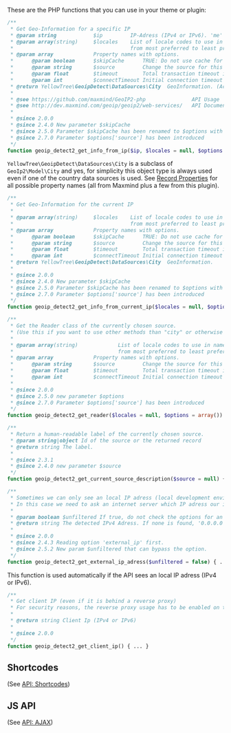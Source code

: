 These are the PHP functions that you can use in your theme or plugin:

```php
/**
 * Get Geo-Information for a specific IP
 * @param string 			$ip 		IP-Adress (IPv4 or IPv6). 'me' is the current IP of the server.
 * @param array(string)		$locales 	List of locale codes to use in name property
 * 										from most preferred to least preferred. (Default: Site language, en)
 * @param array				Property names with options.
 * 		@param boolean 		$skipCache		TRUE: Do not use cache for this request. (Default: FALSE)
 * 		@param string       $source         Change the source for this request only. (Valid values: 'auto', 'manual', 'precision', 'header', 'hostinfo')
 * 		@param float 		$timeout		Total transaction timeout in seconds (Precision+HostIP.info API only)
 * 		@param int			$connectTimeout Initial connection timeout in seconds (Precision API only)
 * @return YellowTree\GeoipDetect\DataSources\City	GeoInformation. (Actually, this is a subclass of \GeoIp2\Model\City)
 *
 * @see https://github.com/maxmind/GeoIP2-php				API Usage
 * @see http://dev.maxmind.com/geoip/geoip2/web-services/	API Documentation
 *
 * @since 2.0.0
 * @since 2.4.0 New parameter $skipCache
 * @since 2.5.0 Parameter $skipCache has been renamed to $options with 'skipCache' property
 * @since 2.7.0 Parameter $options['source'] has been introduced
 */
function geoip_detect2_get_info_from_ip($ip, $locales = null, $options = array()) { ... }
```

```YellowTree\GeoipDetect\DataSources\City``` is a subclass of ```GeoIp2\Model\City``` and yes, for simplicity this object type is always used even if one of the country data sources is used. See [Record Properties](./Record-Properties.md) for all possible property names (all from Maxmind plus a few from this plugin).

```php
/**
 * Get Geo-Information for the current IP
 *
 * @param array(string)		$locales	List of locale codes to use in name property
 * 										from most preferred to least preferred. (Default: Site language, en)
 * @param array				Property names with options.
 * 		@param boolean 		$skipCache		TRUE: Do not use cache for this request. (Default: FALSE)
 * 		@param string       $source         Change the source for this request only. (Valid values: 'auto', 'manual', 'precision', 'header', 'hostinfo')
 * 		@param float 		$timeout		Total transaction timeout in seconds (Precision+HostIP.info API only)
 * 		@param int			$connectTimeout Initial connection timeout in seconds (Precision API only)
 * @return YellowTree\GeoipDetect\DataSources\City	GeoInformation.
 *
 * @since 2.0.0
 * @since 2.4.0 New parameter $skipCache
 * @since 2.5.0 Parameter $skipCache has been renamed to $options with 'skipCache' property
 * @since 2.7.0 Parameter $options['source'] has been introduced
 */
function geoip_detect2_get_info_from_current_ip($locales = null, $options = array()) { ... }
```

```php
/**
 * Get the Reader class of the currently chosen source.
 * (Use this if you want to use other methods than "city" or otherwise customize behavior.)
 *
 * @param array(string)				List of locale codes to use in name property
 * 									from most preferred to least preferred. (Default: Site language, en)
 * @param array				Property names with options.
 * 		@param string       $source         Change the source for this request only. (Valid values: 'auto', 'manual', 'precision', 'header', 'hostinfo')
 * 		@param float 		$timeout		Total transaction timeout in seconds (Precision+HostIP.info API only)
 * 		@param int			$connectTimeout Initial connection timeout in seconds (Precision API only)
 *
 * @since 2.0.0
 * @since 2.5.0 new parameter $options
 * @since 2.7.0 Parameter $options['source'] has been introduced
 */
function geoip_detect2_get_reader($locales = null, $options = array()) { ... }
```

```php
/**
 * Return a human-readable label of the currently chosen source.
 * @param string|object Id of the source or the returned record
 * @return string The label.
 *
 * @since 2.3.1
 * @since 2.4.0 new parameter $source
 */
function geoip_detect2_get_current_source_description($source = null) { ... }
```


```php
/**
 * Sometimes we can only see an local IP adress (local development environment.)
 * In this case we need to ask an internet server which IP adress our internet connection has.
 *
 * @param boolean $unfiltered If true, do not check the options for an external adress. (Default: false)
 * @return string The detected IPv4 Adress. If none is found, '0.0.0.0' is returned instead.
 *
 * @since 2.0.0
 * @since 2.4.3 Reading option 'external_ip' first.
 * @since 2.5.2 New param $unfiltered that can bypass the option.
 */
function geoip_detect2_get_external_ip_adress($unfiltered = false) { ... }
```

This function is used automatically if the API sees an local IP adress (IPv4 or IPv6).

```php
/**
 * Get client IP (even if it is behind a reverse proxy)
 * For security reasons, the reverse proxy usage has to be enabled on the settings page.
 *
 * @return string Client Ip (IPv4 or IPv6)
 *
 * @since 2.0.0
 */
function geoip_detect2_get_client_ip() { ... }
```

## Shortcodes
(See [API: Shortcodes](./API:-Shortcodes.md))

## JS API
(See [API: AJAX](./API:-AJAX.md))
